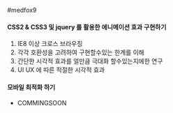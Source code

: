 #medfox9

#### CSS2 & CSS3 및 jquery 를 활용한 에니메이션 효과 구현하기
1. IE8 이상 크로스 브라우징
2. 각각 호환성을 고려하여 구현할수있는 한계를 이해
3. 간단한 시각적 효과를 얼만큼 극대화 할수있는지에한 연구
4. UI UX 에 따른 적절한 시각적 효과


#### 모바일 최적화 하기
- COMMINGSOON
